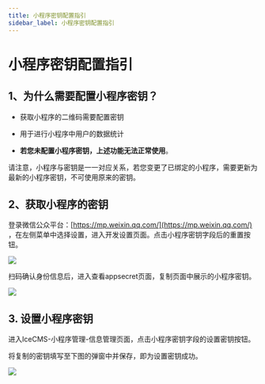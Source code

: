 ```yaml
---
title: 小程序密钥配置指引   
sidebar_label: 小程序密钥配置指引   
---
```


# 小程序密钥配置指引

## 1、为什么需要配置小程序密钥？
+   获取小程序的二维码需要配置密钥
    
+   用于进行小程序中用户的数据统计
    
+   **若您未配置小程序密钥，上述功能无法正常使用**。
    

请注意，小程序与密钥是一一对应关系，若您变更了已绑定的小程序，需要更新为最新的小程序密钥，不可使用原来的密钥。

## 2、获取小程序的密钥

登录微信公众平台：[https://mp.weixin.qq.com/](https://mp.weixin.qq.com/) ，在左侧菜单中选择设置，进入开发设置页面。点击小程序密钥字段后的重置按钮。

![](/img/mini/appsecret_guide_1.jpg)

扫码确认身份信息后，进入查看appsecret页面，复制页面中展示的小程序密钥。

![](/img/mini/appsecret_guide_2.jpg)

## 3\. 设置小程序密钥

进入IceCMS-小程序管理-信息管理页面，点击小程序密钥字段的设置密钥按钮。


将复制的密钥填写至下图的弹窗中并保存，即为设置密钥成功。

![](/img/mini/appsecret_guide_3.png)

